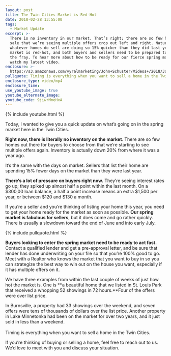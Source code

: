```yaml
---
layout: post
title: The Twin Cities Market is Red-Hot
date: 2018-02-28 13:55:00
tags:
  - Market Update
excerpt: >-
  There is no inventory in our market. That’s right; there are so few homes for
  sale that we’re seeing multiple offers crop out left and right. Naturally,
  whatever homes do sell are doing so 15% quicker than they did last year. The
  market is red-hot, and both buyers and sellers need to be prepared to enter
  the fray. To hear more about how to be ready for our fierce spring market,
  watch my latest video.
enclosure: >-
  https://s3.amazonaws.com/vyralmarketing/John+Schuster/Videos+/2018/John+Schuster+Group-+Market+Update.mp4
pullquote: Timing is everything when you want to sell a home in the Twin Cities.
enclosure_type: video/mp4
enclosure_time:
use_youtube_image: true
youtube_alternate_image:
youtube_code: 9jiwrMneHxA
---
```


{% include youtube.html %}

Today, I wanted to give you a quick update on what’s going on in the spring market here in the Twin Cities.

**Right now, there is literally no inventory on the market**. There are so few homes out there for buyers to choose from that we’re starting to see multiple offers again. Inventory is actually down 20% from where it was a year ago.

It’s the same with the days on market. Sellers that list their home are spending 15% fewer days on the market than they were last year.

**There’s a lot of pressure on buyers right now.** They’re seeing interest rates go up; they spiked up almost half a point within the last month. On a $300,00 loan balance, a half a point increase means an extra $1,500 per year, or between $120 and $130 a month.

If you’re a seller and you’re thinking of listing your home this year, you need to get your home ready for the market as soon as possible. **Our spring market is fabulous for sellers**, but it does come and go rather quickly. There is usually a slowdown toward the end of June and into early July.

{% include pullquote.html %}

**Buyers looking to enter the spring market need to be ready to act fast.** Contact a qualified lender and get a pre-approval letter, and be sure that lender has done underwriting on your file so that you’re 100% good to go. Meet with a Realtor who knows the market that you want to buy in so you can strategize the best way to win out on the house you want, especially if it has multiple offers on it.

We have three examples from within the last couple of weeks of just how hot the market is. One is **a beautiful home that we listed in St. Louis Park that received a whopping 52 showings in 72 hours.**Four of the offers were over list price.

In Burnsville, a property had 33 showings over the weekend, and seven offers were tens of thousands of dollars over the list price. Another property in Lake Minnetonka had been on the market for over two years, and it just sold in less than a weekend.<br><br>Timing is everything when you want to sell a home in the Twin Cities.

If you’re thinking of buying or selling a home, feel free to reach out to us. We’d love to meet with you and discuss your situation.